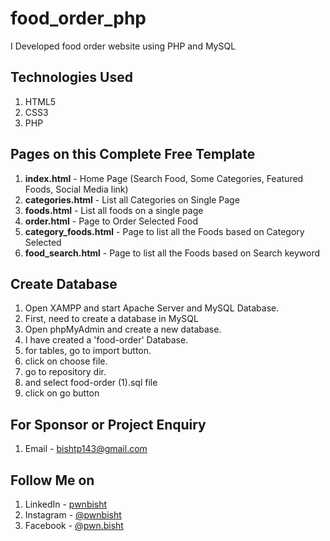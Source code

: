 # food_order_php
I Developed food order website using PHP and MySQL

## Technologies Used
1. HTML5
2. CSS3
3. PHP


## Pages on this Complete Free Template
1. **index.html** - Home Page (Search Food, Some Categories, Featured Foods, Social Media link)
2. **categories.html** - List all Categories on Single Page
3. **foods.html** - List all foods on a single page
4. **order.html** - Page to Order Selected Food
5. **category_foods.html** - Page to list all the Foods based on Category Selected
6. **food_search.html** - Page to list all the Foods based on Search keyword

## Create Database
1. Open XAMPP and start Apache Server and MySQL Database.
2. First, need to create a database in MySQL
3. Open phpMyAdmin and create a new database.
4. I have created a 'food-order' Database.
5. for tables, go to import button.
6. click on choose file.
7. go to repository dir.
8. and select food-order (1).sql file
9. click on go button

## For Sponsor or Project Enquiry
1. Email - bishtp143@gmail.com


## Follow Me on
1. LinkedIn - [pwnbisht](https://www.linkedin.com/in/pwnbisht/ "Pawan Bisht on LinkedIn")
2. Instagram - [@pwnbisht](https://www.instagram.com/pwnbisht/ "Pawan Bisht on Instagram")
3. Facebook - [@pwn.bisht](https://www.facebook.com/pwn.bisht/ "Pawan Bisht on Facebook")


